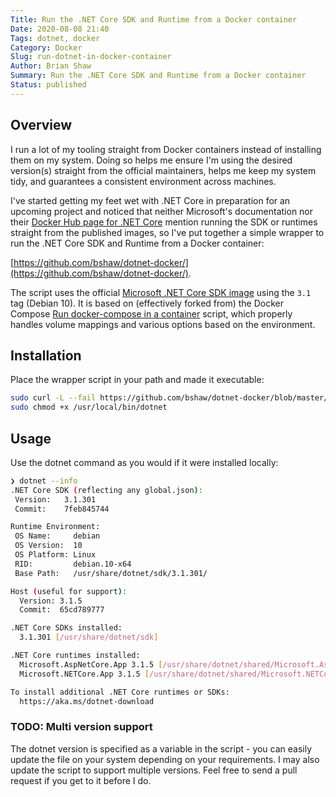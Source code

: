 ```yaml
---
Title: Run the .NET Core SDK and Runtime from a Docker container
Date: 2020-08-08 21:40
Tags: dotnet, docker
Category: Docker
Slug: run-dotnet-in-docker-container
Author: Brian Shaw
Summary: Run the .NET Core SDK and Runtime from a Docker container
Status: published
---
```


## Overview

I run a lot of my tooling straight from Docker containers instead of installing them on my system.
Doing so helps me ensure I'm using the desired version(s) straight from the official maintainers, helps me keep my system tidy, and guarantees a consistent environment across machines.

I've started getting my feet wet with .NET Core in preparation for an upcoming project and noticed that neither Microsoft's documentation nor their [Docker Hub page for .NET Core](https://hub.docker.com/_/microsoft-dotnet-core) mention running the SDK or runtimes straight from the published images, so I've put together a simple wrapper to run the .NET Core SDK and Runtime from a Docker container:

[https://github.com/bshaw/dotnet-docker/](https://github.com/bshaw/dotnet-docker/).

The script uses the official [Microsoft .NET Core SDK image](https://hub.docker.com/_/microsoft-dotnet-core-sdk/) using the `3.1` tag (Debian 10).
It is based on (effectively forked from) the Docker Compose [Run docker-compose in a container](https://github.com/docker/compose/blob/1.25.4/script/run/run.sh) script, which properly handles volume mappings and various options based on the environment.

## Installation

Place the wrapper script in your path and made it executable:

```bash
sudo curl -L --fail https://github.com/bshaw/dotnet-docker/blob/master/run.sh -o /usr/local/bin/dotnet
sudo chmod +x /usr/local/bin/dotnet
```

## Usage

Use the dotnet command as you would if it were installed locally:

```bash
❯ dotnet --info
.NET Core SDK (reflecting any global.json):
 Version:   3.1.301
 Commit:    7feb845744

Runtime Environment:
 OS Name:     debian
 OS Version:  10
 OS Platform: Linux
 RID:         debian.10-x64
 Base Path:   /usr/share/dotnet/sdk/3.1.301/

Host (useful for support):
  Version: 3.1.5
  Commit:  65cd789777

.NET Core SDKs installed:
  3.1.301 [/usr/share/dotnet/sdk]

.NET Core runtimes installed:
  Microsoft.AspNetCore.App 3.1.5 [/usr/share/dotnet/shared/Microsoft.AspNetCore.App]
  Microsoft.NETCore.App 3.1.5 [/usr/share/dotnet/shared/Microsoft.NETCore.App]

To install additional .NET Core runtimes or SDKs:
  https://aka.ms/dotnet-download
```

### TODO: Multi version support

The dotnet version is specified as a variable in the script - you can easily update the file on your system depending on your requirements.
I may also update the script to support multiple versions.
Feel free to send a pull request if you get to it before I do.
